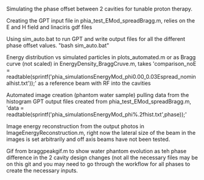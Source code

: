 Simulating the phase offset between 2 cavities for tunable proton therapy.

Creating the GPT input file in phia_test_EMod_spreadBragg.m,
  relies on the E and H field and linaciris gdf files
  
Using sim_auto.bat to run GPT and write output files for all the different phase offset values. "bash sim_auto.bat"

Energy distribution vs simulated particles in plots_automated.m or as Bragg curve (not scaled) in EnergyDensity_BraggCruve.m, takes 
'comparison_noE = readtable(sprintf('phia_simulationsEnergyMod_phi0.00_0.03Espread_nominalhist.txt'));' as a reference beam with RF into the cavities

Automated image creation (phantom water sample) pulling data from the histogram GPT output files created from phia_test_EMod_spreadBragg.m,
  'data = readtable(sprintf('phia_simulationsEnergyMod_phi%.2fhist.txt',phase));'
  
Image energy reconstruction from the output photos in ImageEnergyReconstruction.m, right now the lateral size of the beam in the images is set arbitrarily and off axis beams have not been tested.

Gif from braggpeakgif.m to show water phantom evolution as teh phase difference in the 2 cavity design changes (not all the necessary files may be on this git and you may need to go through the workflow for all phases to create the necessary inputs.
